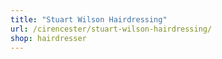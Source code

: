 ```yaml
---
title: "Stuart Wilson Hairdressing"
url: /cirencester/stuart-wilson-hairdressing/
shop: hairdresser
---
```

